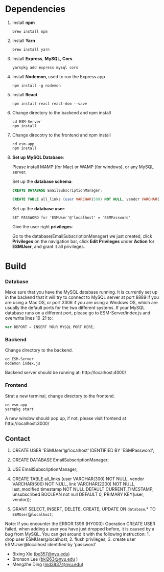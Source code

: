 # Dependencies

1. Install **npm**

   ```
   brew install npm
   ```

2. Install **Yarn**

   ```
   brew install yarn
   ```

3. Install **Express**, **MySQL**, **Cors**

   ```
   yarnpkg add express mysql cors
   ```

4. Install **Nodemon**, used to run the Express app

   ```
   npm install -g nodemon
   ```

5. Install **React**

   ```
   npm install react react-dom --save
   ```

6. Change directory to the backend and npm install

   ```
   cd ESM-Server
   npm install
   ```

7. Change direcotry to the frontend and npm install 

   ```
   cd esm-app
   npm install
   ```

8. **Set up MySQL Database**:

   Please install MAMP (for Mac) or WAMP (for windows), or any MySQL server.

   Set up the **database schema**: 

   ```sql
   CREATE DATABASE EmailSubscriptionManager;
   ```

   ```sql
   CREATE TABLE all_links (user VARCHAR(500) NOT NULL, vendor VARCHAR(10000) NOT NULL, link VARCHAR(10000) NOT NULL, last_modified timestamp NOT NULL DEFAULT CURRENT_TIMESTAMP, unsubscribed BOOLEAN not null DEFAULT 0, PRIMARY KEY(user, vendor));
   ```

   Set up the **database user**:

   ```mysql
   SET PASSWORD for 'ESMUser'@'localhost' = 'ESMPassword'
   ```

   Give the user right **privileges**:

   Go to the database(EmailSubscriptionManager) we just created, click **Privileges** on the navigation bar, click **Edit Privileges** under **Action** for **ESMUser**, and grant it all privileges.

# Build 

### Database

Make sure that you have the MySQL database running. It is currently set up in the backend that it will try to connect to MySQL server at port 8889 if you are using a Mac OS, or port 3306 if you are using a Windows OS, which are usually the default ports for the two different systems. If your MySQL database runs on a different port, please go to ESM-Server/index.js and overwrite lines 19-21 to: 
```javascript
var DBPORT = INSERT YOUR MYSQL PORT HERE;
```

### Backend

Change directory to the backend. 

```
cd ESM-Server
nodemon index.js
```

Backend server should be running at: http://localhost:4000/

### Frontend

Strat a new terminal, change directory to the frontend.

```
cd esm-app
yarnpkg start
```

A new window should pop up, if not, please visit frontend at http://localhost:3000/

## Contact


1.  CREATE USER 'ESMUser'@'localhost' IDENTIFIED BY 'ESMPassword';

2.  CREATE DATABASE EmailSubscriptionManager;

3.  USE EmailSubscriptionManager;

4.  CREATE TABLE all_links (user VARCHAR(300) NOT NULL, vendor VARCHAR(500) NOT NULL, link VARCHAR(2200) NOT NULL, last_modified timestamp NOT NULL DEFAULT CURRENT_TIMESTAMP, unsubscribed BOOLEAN not null DEFAULT 0, PRIMARY KEY(user, vendor));

5.  GRANT SELECT, INSERT, DELETE, CREATE, UPDATE ON `database`.* TO `ESMUser`@`localhost`;

Note: If you encounter the ERROR 1396 (HY000): Operation CREATE USER failed, when adding a user you have just dropped before, it is caused by a bug from MySQL. You can get around it with the following instruction:
    1.  drop user ESMUser@localhost;
    2.  flush privileges;
    3.  create user ESMUser@localhost identified by 'password'


* Bixing Xie (bx357@nyu.edu)
* Bronson Lee (bkl263@nyu.edu )
* Mengzhe Ding (md3837@nyu.edu)
